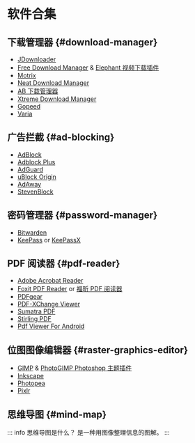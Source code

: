 # 软件合集

## 下载管理器 {#download-manager}

- [JDownloader](https://jdownloader.org/ "2.30M, FOSS")
- [Free Download Manager](https://www.freedownloadmanager.org/zh/ "2.17M") & [Elephant 视频下载插件](https://free-addons.org/ "21.98K")
- [Motrix](https://motrix.app/zh-CN/ "0.50M, FOSS")
- [Neat Download Manager](https://www.neatdownloadmanager.com/ "0.32M, FOSS")
- [AB 下载管理器](https://abdownloadmanager.com/ "0.28M, FOSS")
- [Xtreme Download Manager](https://xtremedownloadmanager.com/ "0.19M, FOSS")
- [Gopeed](https://gopeed.com/zh-CN "94.87K, FOSS")
- [Varia](https://giantpinkrobots.github.io/varia/ "1.73K, FOSS")

## 广告拦截 {#ad-blocking}

- [AdBlock](https://getadblock.com/zh_CN/ "172.48M, FOSS")
- [Adblock Plus](https://adblockplus.org/zh_CN/ "94.45M, FOSS")
- [AdGuard](https://adguard.com/zh_cn/ "6.77M")
- [uBlock Origin](https://ublockorigin.com/ "1.84M, FOSS")
- [AdAway](https://adaway.org/ "95.08K, FOSS")
- [StevenBlock](https://mikropsoft.netlify.app/stevenblock "0.00K, FOSS")

## 密码管理器 {#password-manager}

- [Bitwarden](https://bitwarden.com/ "6.94M, FOSS")
- [KeePass](https://keepass.info/ "0.69M, FOSS") or [KeePassX](https://www.keepassx.org/ "18.62K, FOSS")

## PDF 阅读器 {#pdf-reader}

- [Adobe Acrobat Reader](https://get.adobe.com/cn/reader/ "14.92M")
- [Foxit PDF Reader](https://www.foxit.com/zh-tw/pdf-reader/ "2.73M") or [福昕 PDF 阅读器](https://www.foxitsoftware.cn/pdf-reader/ "0.49M")
- [PDFgear](https://www.pdfgear.com/zh/ "2.45M")
- [PDF-XChange Viewer](https://www.pdf-xchange.com/ "0.97M")
- [Sumatra PDF](https://www.sumatrapdfreader.org/ "0.57M")
- [Stirling PDF](https://www.stirling.com/ "4.56K, FOSS")
- [Pdf Viewer For Android](https://afreakyelf.github.io/Pdf-Viewer/ "0.51K, FOSS")

## 位图图像编辑器 {#raster-graphics-editor}

- [GIMP](https://www.gimp.org/ "2.13M, FOSS") & [PhotoGIMP Photoshop 主题插件](https://photogimp.com/ "3.20K, FOSS")
- [Inkscape](https://inkscape.org/ "1.42M, FOSS")
- [Photopea](https://www.photopea.com/ "16.57M")
- [Pixlr](https://pixlr.com/cn/ "12.92M")

## 思维导图 {#mind-map}

::: info 思维导图是什么？
是一种用图像整理信息的图解。
:::